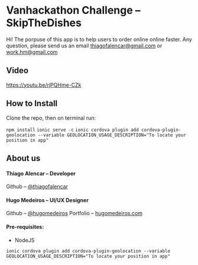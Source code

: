# Vanhackathon Challenge – SkipTheDishes

Hi! The porpuse of this app is to help users to order online online faster.
Any question, please send us an email thiagofalencar@gmail.com or work.hm@gmail.com

## Video
https://youtu.be/rjPQHme-CZk

## How to Install
Clone the repo, then on terminal run:

`npm install`
`ionic serve -c`
`ionic cordova plugin add cordova-plugin-geolocation --variable GEOLOCATION_USAGE_DESCRIPTION="To locate your position in app" `


## About us

#### Thiago Alencar – Developer
Github – [@thiagofalencar](https://github.com/thiagofalencar)

#### Hugo Medeiros – UI/UX Designer
Github – [@hugomedeiros](https://github.com/hugomedeiros)
Portfolio – [hugomedeiros.com](http://hugomedeiros.com)






#### Pre-requisites:

- NodeJS

`ionic cordova plugin add cordova-plugin-geolocation --variable GEOLOCATION_USAGE_DESCRIPTION="To locate your position in app" `
